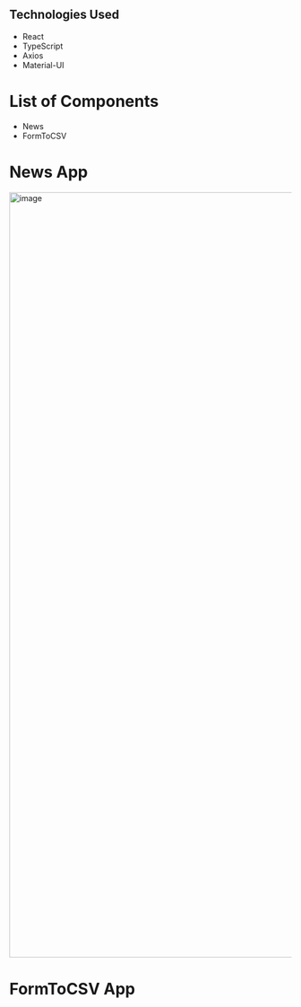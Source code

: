 ## Technologies Used
- React
- TypeScript
- Axios
- Material-UI

# List of Components
- News
- FormToCSV

# News App

<img width="1227" height="1363" alt="image" src="https://github.com/user-attachments/assets/0a443a3f-ac9f-4446-bc1b-c46b09119639" />

# FormToCSV App

